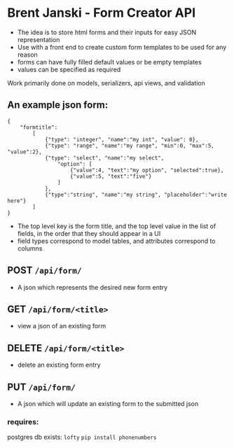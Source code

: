 Brent Janski - Form Creator API
========

- The idea is to store html forms and their inputs for easy JSON representation
- Use with a front end to create custom form templates to be used for any reason
- forms can have fully filled default values or be empty templates
- values can be specified as required

Work primarily done on models, serializers, api views, and validation

## An example json form:
```buildoutcfg
{
    "formtitle":
        [
            {"type": "integer", "name":"my int", "value": 0},
            {"type": "range", "name":"my range", "min":0, "max":5, "value":2},
            {"type": "select", "name":"my select",
                "option": [
                    {"value":4, "text":"my option", "selected":true},
                    {"value":5, "text":"five"}
                ]
            },
            {"type":"string", "name":"my string", "placeholder":"write here"}
        ]
}
```
- The top level key is the form title, and the top level value in the list of fields, in the order that they should appear in a UI
- field types correspond to model tables, and attributes correspond to columns

## POST `/api/form/`
- A json which represents the desired new form entry

## GET `/api/form/<title>`
+ view a json of an existing form

## DELETE `/api/form/<title>`
+ delete an existing form entry

## PUT `/api/form/`
- A json which will update an existing form to the submitted json


### requires:
postgres db exists: `lofty`
`pip install phonenumbers`

